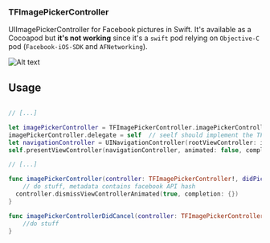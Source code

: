 ### TFImagePickerController


UIImagePickerController for Facebook pictures in Swift. It's available as a Cocoapod but **it's not working**
since it's a `swift` pod relying on `Objective-C` pod (`Facebook-iOS-SDK` and `AFNetworking`).

![Alt text](https://dl.dropboxusercontent.com/u/6543817/record-TFImagePickerController.gif)

## Usage

````swift

// [...]

let imagePickerController = TFImagePickerController.imagePickerController()
imagePickerController.delegate = self  // seelf should implement the TFImagePickerControllerDelegate protocol
let navigationController = UINavigationController(rootViewController: imagePickerController)
self.presentViewController(navigationController, animated: false, completion: {})

// [...]

func imagePickerController(controller: TFImagePickerController!, didPickImage image: UIImage, withMetadata metadata: [String:AnyObject]) {
	// do stuff, metadata contains facebook API hash
  controller.dismissViewControllerAnimated(true, completion: {})
}

func imagePickerControllerDidCancel(controller: TFImagePickerController!) {
	//do stuff
}

````
